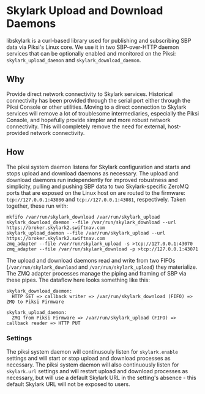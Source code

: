 # Skylark Upload and Download Daemons

libskylark is a curl-based library used for publishing and subscribing SBP data
via Piksi's Linux core. We use it in two SBP-over-HTTP daemon services that can
be optionally enabled and monitored on the Piksi: `skylark_upload_daemon` and
`skylark_download_daemon`.

## Why

Provide direct network connectivity to Skylark services. Historical connectivity
has been provided through the serial port either through the Piksi Console or
other utilities. Moving to a direct connection to Skylark services will remove a
lot of troublesome intermediaries, especially the Piksi Console, and hopefully
provide simpler and more robust network connectivity. This will completely
remove the need for external, host-provided network connectivity.

## How

The piksi system daemon listens for Skylark configuration and starts and stops
upload and download daemons as necessary. The upload and download daemons run
independently for improved robustness and simplicity, pulling and pushing SBP
data to two Skylark-specific ZeroMQ ports that are exposed on the Linux host on
are routed to the firmware: `tcp://127.0.0.1:43080` and `tcp://127.0.0.1:43081`,
respectively. Taken together, these run with:

```
mkfifo /var/run/skylark_download /var/run/skylark_upload
skylark_download_daemon --file /var/run/skylark_download --url https://broker.skylark2.swiftnav.com
skylark_upload_daemon --file /var/run/skylark_upload --url https://broker.skylark2.swiftnav.com
zmq_adapter --file /var/run/skylark_upload -s >tcp://127.0.0.1:43070
zmq_adapter --file /var/run/skylark_download -p >tcp://127.0.0.1:43071
```

The upload and download daemons read and write from two FIFOs
(`/var/run/skylark_download` and `/var/run/skylark_upload`) they materialize.
The ZMQ adapter processes manage the piping and framing of SBP via these pipes.
The dataflow here looks something like this:

```
skylark_download_daemon:
  HTTP GET => callback writer => /var/run/skylark_download (FIFO) => ZMQ to Piksi Firmware

skylark_upload_daemon:
  ZMQ from Piksi Firmware => /var/run/skylark_upload (FIFO) => callback reader => HTTP PUT
```

### Settings

The piksi system daemon will continusouly listen for `skylark.enable` settings
and will start or stop upload and download processes as necessary. The piksi
system daemon will also continuously listen for `skylark.url` settings and will
restart upload and download processes as necessary, but will use a default
Skylark URL in the setting's absence - this default Skylark URL will not be
exposed to users.

